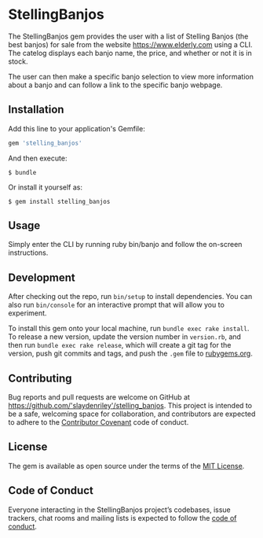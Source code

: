 # StellingBanjos

The StellingBanjos gem provides the user with a list of Stelling Banjos (the best banjos) for sale
from the website https://www.elderly.com using a CLI. The catelog displays each banjo name, the price,
and whether or not it is in stock.

The user can then make a specific banjo selection to view more information about a banjo and can follow
a link to the specific banjo webpage.

## Installation

Add this line to your application's Gemfile:

```ruby
gem 'stelling_banjos'
```

And then execute:

    $ bundle

Or install it yourself as:

    $ gem install stelling_banjos

## Usage

Simply enter the CLI by running ruby bin/banjo and follow the on-screen instructions.

## Development

After checking out the repo, run `bin/setup` to install dependencies. You can also run `bin/console` for an interactive prompt that will allow you to experiment.

To install this gem onto your local machine, run `bundle exec rake install`. To release a new version, update the version number in `version.rb`, and then run `bundle exec rake release`, which will create a git tag for the version, push git commits and tags, and push the `.gem` file to [rubygems.org](https://rubygems.org).

## Contributing

Bug reports and pull requests are welcome on GitHub at https://github.com/'slaydenriley'/stelling_banjos. This project is intended to be a safe, welcoming space for collaboration, and contributors are expected to adhere to the [Contributor Covenant](http://contributor-covenant.org) code of conduct.

## License

The gem is available as open source under the terms of the [MIT License](https://opensource.org/licenses/MIT).

## Code of Conduct

Everyone interacting in the StellingBanjos project’s codebases, issue trackers, chat rooms and mailing lists is expected to follow the [code of conduct](https://github.com/'slaydenriley'/stelling_banjos/blob/master/CODE_OF_CONDUCT.md).
